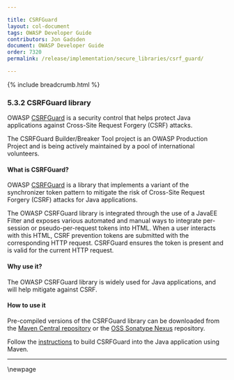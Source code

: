 ```yaml
---

title: CSRFGuard
layout: col-document
tags: OWASP Developer Guide
contributors: Jon Gadsden
document: OWASP Developer Guide
order: 7320
permalink: /release/implementation/secure_libraries/csrf_guard/

---
```


{% include breadcrumb.html %}

### 5.3.2 CSRFGuard library

OWASP [CSRFGuard][csrfguard] is a security control that helps protect Java applications
against Cross-Site Request Forgery (CSRF) attacks.

The CSRFGuard Builder/Breaker Tool project is an OWASP Production Project
and is being actively maintained by a pool of international volunteers.

#### What is CSRFGuard?

OWASP [CSRFGuard][csrfguard] is a library that implements a variant of the synchronizer token pattern to mitigate
the risk of Cross-Site Request Forgery (CSRF) attacks for Java applications.

The OWASP CSRFGuard library is integrated through the use of a JavaEE Filter and exposes various automated
and manual ways to integrate per-session or pseudo-per-request tokens into HTML.
When a user interacts with this HTML, CSRF prevention tokens are submitted with the corresponding HTTP request.
CSRFGuard ensures the token is present and is valid for the current HTTP request.

#### Why use it?

The OWASP CSRFGuard library is widely used for Java applications, and will help mitigate against CSRF.

#### How to use it

Pre-compiled versions of the CSRFGuard library can be downloaded from
the [Maven Central repository][csrfguard-maven] or the [OSS Sonatype Nexus][csrfguard-nexus] repository.

Follow the [instructions][csrfguard-build] to build CSRFGuard into the Java application using Maven.

----

[csrfguard]: https://owasp.org/www-project-csrfguard/
[csrfguard-build]: https://github.com/OWASP/www-project-csrfguard/blob/master/readme.md#using-with-maven
[csrfguard-nexus]: https://oss.sonatype.org/#nexus-search;gav~~csrfguard~~~
[csrfguard-maven]: https://central.sonatype.com/search?q=csrfguard&smo=true

\newpage
